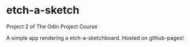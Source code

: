 # etch-a-sketch
Project 2 of The Odin Project Course

A simple app rendering a etch-a-sketchboard. Hosted on github-pages!
